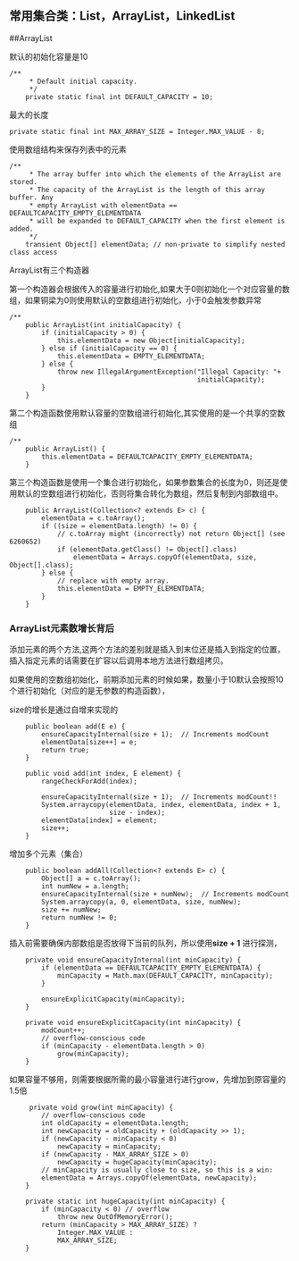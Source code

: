 

## 常用集合类：List，ArrayList，LinkedList


##ArrayList

默认的初始化容量是10
```
/**
     * Default initial capacity.
     */
    private static final int DEFAULT_CAPACITY = 10;
```

最大的长度
```
private static final int MAX_ARRAY_SIZE = Integer.MAX_VALUE - 8;
```

使用数组结构来保存列表中的元素

```
/**
     * The array buffer into which the elements of the ArrayList are stored.
     * The capacity of the ArrayList is the length of this array buffer. Any
     * empty ArrayList with elementData == DEFAULTCAPACITY_EMPTY_ELEMENTDATA
     * will be expanded to DEFAULT_CAPACITY when the first element is added.
     */
    transient Object[] elementData; // non-private to simplify nested class access
```
ArrayList有三个构造器

第一个构造器会根据传入的容量进行初始化,如果大于0则初始化一个对应容量的数组，如果铜梁为0则使用默认的空数组进行初始化，小于0会触发参数异常

```
/**
    public ArrayList(int initialCapacity) {
        if (initialCapacity > 0) {
            this.elementData = new Object[initialCapacity];
        } else if (initialCapacity == 0) {
            this.elementData = EMPTY_ELEMENTDATA;
        } else {
            throw new IllegalArgumentException("Illegal Capacity: "+
                                               initialCapacity);
        }
    }
```
第二个构造函数使用默认容量的空数组进行初始化,其实使用的是一个共享的空数组

```
/**
    public ArrayList() {
        this.elementData = DEFAULTCAPACITY_EMPTY_ELEMENTDATA;
    }
```

第三个构造函数是使用一个集合进行初始化，如果参数集合的长度为0，则还是使用默认的空数组进行初始化，否则将集合转化为数组，然后复制到内部数组中。
```
    public ArrayList(Collection<? extends E> c) {
        elementData = c.toArray();
        if ((size = elementData.length) != 0) {
            // c.toArray might (incorrectly) not return Object[] (see 6260652)
            if (elementData.getClass() != Object[].class)
                elementData = Arrays.copyOf(elementData, size, Object[].class);
        } else {
            // replace with empty array.
            this.elementData = EMPTY_ELEMENTDATA;
        }
    }
```

### ArrayList元素数增长背后

添加元素的两个方法,这两个方法的差别就是插入到末位还是插入到指定的位置，插入指定元素的话需要在扩容以后调用本地方法进行数组拷贝。


如果使用的空数组初始化，前期添加元素的时候如果，数量小于10默认会按照10个进行初始化（对应的是无参数的构造函数），

size的增长是通过自增来实现的

```
    public boolean add(E e) {
        ensureCapacityInternal(size + 1);  // Increments modCount
        elementData[size++] = e;
        return true;
    }

    public void add(int index, E element) {
        rangeCheckForAdd(index);

        ensureCapacityInternal(size + 1);  // Increments modCount!!
        System.arraycopy(elementData, index, elementData, index + 1,
                         size - index);
        elementData[index] = element;
        size++;
    }
```

增加多个元素（集合）
```
    public boolean addAll(Collection<? extends E> c) {
        Object[] a = c.toArray();
        int numNew = a.length;
        ensureCapacityInternal(size + numNew);  // Increments modCount
        System.arraycopy(a, 0, elementData, size, numNew);
        size += numNew;
        return numNew != 0;
    }
```

插入前需要确保内部数组是否放得下当前的队列，所以使用**size + 1** 进行探测，
```
    private void ensureCapacityInternal(int minCapacity) {
        if (elementData == DEFAULTCAPACITY_EMPTY_ELEMENTDATA) {
            minCapacity = Math.max(DEFAULT_CAPACITY, minCapacity);
        }

        ensureExplicitCapacity(minCapacity);
    }

    private void ensureExplicitCapacity(int minCapacity) {
        modCount++;
        // overflow-conscious code
        if (minCapacity - elementData.length > 0)
            grow(minCapacity);
    }
```

如果容量不够用，则需要根据所需的最小容量进行进行grow，先增加到原容量的1.5倍

```
     private void grow(int minCapacity) {
        // overflow-conscious code
        int oldCapacity = elementData.length;
        int newCapacity = oldCapacity + (oldCapacity >> 1);
        if (newCapacity - minCapacity < 0)
            newCapacity = minCapacity;
        if (newCapacity - MAX_ARRAY_SIZE > 0)
            newCapacity = hugeCapacity(minCapacity);
        // minCapacity is usually close to size, so this is a win:
        elementData = Arrays.copyOf(elementData, newCapacity);
    }

    private static int hugeCapacity(int minCapacity) {
        if (minCapacity < 0) // overflow
            throw new OutOfMemoryError();
        return (minCapacity > MAX_ARRAY_SIZE) ?
            Integer.MAX_VALUE :
            MAX_ARRAY_SIZE;
    }
```